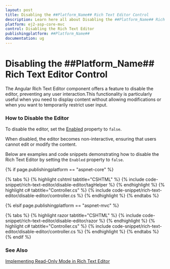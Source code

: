 ```yaml
---
layout: post
title: Disabling the ##Platform_Name## Rich Text Editor Control
description: Learn here all about Disabling the ##Platform_Name## Rich Text Editor control of Syncfusion Essential JS 2 and more.
platform: ej2-asp-core-mvc
control: Disabling the Rich Text Editor
publishingplatform: ##Platform_Name##
documentation: ug
---
```


# Disabling the ##Platform_Name## Rich Text Editor Control

The Angular Rich Text Editor component offers a feature to disable the editor, preventing any user interaction.This functionality is particularly useful when you need to display content without allowing modifications or when you want to temporarily restrict user input.

### How to Disable the Editor

To disable the editor, set the [Enabled](https://help.syncfusion.com/cr/aspnetmvc-js2/Syncfusion.EJ2.RichTextEditor.RichTextEditor.html#Syncfusion_EJ2_RichTextEditor_RichTextEditor_Enabled) property to `false`.

When disabled, the editor becomes non-interactive, ensuring that users cannot edit or modify the content.

Below are examples and code snippets demonstrating how to disable the Rich Text Editor by setting the `Enabled` property to `false`.

{% if page.publishingplatform == "aspnet-core" %}

{% tabs %}
{% highlight cshtml tabtitle="CSHTML" %}
{% include code-snippet/rich-text-editor/disable-editor/tagHelper %}
{% endhighlight %}
{% highlight c# tabtitle="Controller.cs" %}
{% include code-snippet/rich-text-editor/disable-editor/controller.cs %}
{% endhighlight %}
{% endtabs %}

{% elsif page.publishingplatform == "aspnet-mvc" %}

{% tabs %}
{% highlight razor tabtitle="CSHTML" %}
{% include code-snippet/rich-text-editor/disable-editor/razor %}
{% endhighlight %}
{% highlight c# tabtitle="Controller.cs" %}
{% include code-snippet/rich-text-editor/disable-editor/controller.cs %}
{% endhighlight %}
{% endtabs %}
{% endif %}

### See Also

[Implementing Read-Only Mode in Rich Text Editor](./read-only-mode)